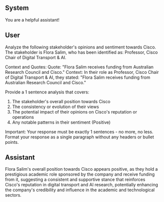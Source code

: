 ## System

You are a helpful assistant!

## User


Analyze the following stakeholder's opinions and sentiment towards Cisco. The stakeholder is Flora Salim, who has been identified as: Professor, Cisco Chair of Digital Transport & AI.

Context and Quotes:
Quote: "Flora Salim receives funding from Australian Research Council and Cisco."
Context: In their role as Professor, Cisco Chair of Digital Transport & AI, they stated: "Flora Salim receives funding from Australian Research Council and Cisco."

Provide a 1 sentence analysis that covers:
1. The stakeholder's overall position towards Cisco
2. The consistency or evolution of their views
3. The potential impact of their opinions on Cisco's reputation or operations
4. Any notable patterns in their sentiment (Positive)

Important: Your response must be exactly 1 sentences - no more, no less.
Format your response as a single paragraph without any headers or bullet points.


## Assistant

Flora Salim's overall position towards Cisco appears positive, as they hold a prestigious academic role sponsored by the company and receive funding from it, suggesting a consistent and supportive stance that reinforces Cisco's reputation in digital transport and AI research, potentially enhancing the company's credibility and influence in the academic and technological sectors.


